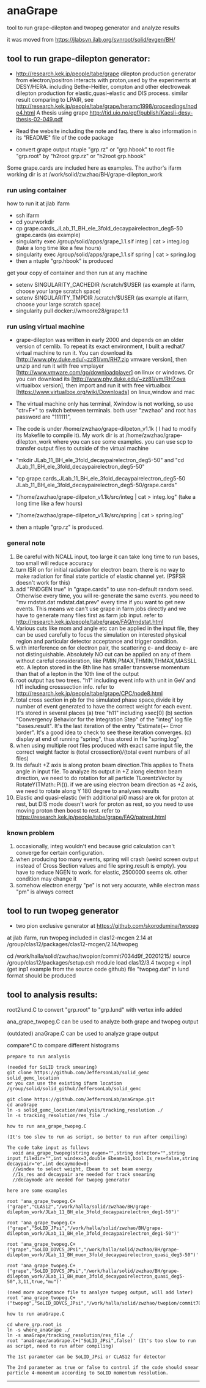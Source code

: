 # anaGrape
tool to run grape-dilepton and twopeg generator and analyze results

it was moved from https://jlabsvn.jlab.org/svnroot/solid/evgen/BH/

## tool to run grape-dilepton generator:

* http://research.kek.jp/people/tabe/grape 
dilepton production generator from electron/positron interacts with proton,used by the experiments at DESY/HERA. 
including Bethe-Heitler, compton and other electroweak dilepton production for elastic,quasi-elastic and DIS process.
similar result comparing to LPAIR, see http://research.kek.jp/people/tabe/grape/heramc1998/proceedings/node4.html
A thesis using grape http://tid.uio.no/epf/publish/Kaesli-desy-thesis-02-049.pdf


* Read the website including the note and faq. there is also information in its "README" file of the code package

* convert grape output ntuple "grp.rz" or "grp.hbook" to root file "grp.root" by "h2root grp.rz" or "h2root grp.hbook"

Some grape.cards are included here as examples.
The author's ifarm working dir is at /work/solid/zwzhao/BH/grape-dilepton_work

### run using container 

how to run it at jlab ifarm
* ssh ifarm
* cd yourworkdir
* cp grape.cards_JLab_11_BH_ele_3fold_decaypairelectron_deg5-50 grape.cards (as example)
* singularity exec /group/solid/apps/grape_1.1.sif integ | cat > integ.log   (take a long time like a few hours)
* singularity exec /group/solid/apps/grape_1.1.sif spring | cat  > spring.log
* then a ntuple "grp.hbook" is produced

get your copy of container and then run at any machine
* setenv SINGULARITY_CACHEDIR /scratch/$USER  (as example at ifarm, choose your large scratch space)
* setenv SINGULARITY_TMPDIR /scratch/$USER   (as example at ifarm, choose your large scratch space)
* singularity pull docker://wmoore28/grape:1.1


### run using virtual machine 

* grape-dilepton was written in early 2000 and depends on an older version of cernlib. To repeat its exact environment, I built a redhat7 virtual machine to run it. You can download its [http://www.phy.duke.edu/~zz81/vm/RH7.zip vmware version], then unzip and run it with free vmplayer [http://www.vmware.com/go/downloadplayer] on linux or windows. Or you can download its [http://www.phy.duke.edu/~zz81/vm/RH7.ova virtualbox version], then import and run it with free virtualbox [https://www.virtualbox.org/wiki/Downloads] on linux,window and mac
* The virtual machine only has terminal, Xwindow is not working, so use "ctr+F*" to switch between terminals. both user "zwzhao" and root has password are "111111", 
* The code is under /home/zwzhao/grape-dilpeton_v1.1k ( I had to modify its Makefile to compile it). My work dir is at /home/zwzhao/grape-dilepton_work where you can see some examples. you can use scp to transfer output files to outside of the virtual machine

* "mkdir JLab_11_BH_ele_3fold_decaypairelectron_deg5-50" and "cd JLab_11_BH_ele_3fold_decaypairelectron_deg5-50"
* "cp grape.cards_JLab_11_BH_ele_3fold_decaypairelectron_deg5-50 JLab_11_BH_ele_3fold_decaypairelectron_deg5-50/grape.cards"
* "/home/zwzhao/grape-dilpeton_v1.1k/src/integ | cat > integ.log" (take a long time like a few hours)
* "/home/zwzhao/grape-dilpeton_v1.1k/src/spring | cat > spring.log"
* then a ntuple "grp.rz" is produced. 

### general note 

1. Be careful with NCALL input, too large it can take long time to run bases, too small will reduce accuracy
2. turn ISR on for initial radiation for electron beam. there is no way to make radiation for final state particle of elastic channel yet. (PSFSR doesn't work for this)
3. add "RNDGEN true" in "grape.cards" to use non-default random seed. Otherwise every time, you will re-generate the same events. you need to "mv rndstat.dat rndstat.dat.prev" every time if you want to get new events. This means we can't use grape in farm jobs directly and we have to generate many files first as farm job input. refer to http://research.kek.jp/people/tabe/grape/FAQ/rndstat.html
4. Various cuts like mom and angle etc can be applied in the input file, they can be used carefully to focus the simulation on interested physical region and particular detector acceptance and trigger condition.
5. with interference on for electron pair, the scattering e- and decay e- are not distinguishable. Absolutely NO cut can be applied on any of them without careful consideration, like PMIN,PMAX,THMIN,THMAX,MASSLL etc. A lepton stored in the 8th line has smaller transverse momentum than that of a lepton in the 10th line of the output
6. root output has two trees. "h1" including event info with unit in GeV and h11 including crosssection info. refer to http://research.kek.jp/people/tabe/grape/CPC/node8.html
7. total cross section in pb for the simulated phase space,divide it by number of event generated to have the correct weight for each event. It's stored in several places
   (a) tree "h11" including xsec[0]
   (b) section "Convergency Behavior for the Integration Step" of the "integ" log file "bases.result". It's the last iteration of the entry "Estimate(+- Error )order". It's a good idea to check to see these iteration converges.
   (c) display at end of running "spring", thus stored in file "spring.log"
8. when using multiple root files produced with exact same input file, the correct weight factor is (total crossection)/(total event numbers of all files)   
9. Its default +Z axis is along proton beam direction.This applies to Theta angle in input file. To analyze its output in +Z along electron beam direction, we need to do rotation for all particle TLorentzVector by RotateY(TMath::Pi()). if we are using electron beam direction as +Z axis, we need to rotate along Y 180 degree to analyses results
10. Elastic and quasi-elastic (with additional pi0 mass) are ok for proton at rest, but DIS mode doesn't work for proton as rest, so you need to use moving proton then boost to rest. refer to https://research.kek.jp/people/tabe/grape/FAQ/patrest.html

### known problem
1. occasionally, integ wouldn't end because grid calculation can't converge for certain configuration. 
2. when producing too many events, spring will crash (weird screen output instead of Cross Section values and file spring.result is empty). you have to reduce NGEN to work. for elastic, 2500000 seems ok. other condition may change it
3. somehow electron energy "pe" is not very accurate, while electron mass "pm" is always correct

## tool to run twopeg generator

* two pion exclusive generator at https://github.com/skorodumina/twopeg

at jlab ifarm, run twopeg included in clas12-mcgen 2.14 at /group/clas12/packages/clas12-mcgen/2.14/twopeg

cd /work/halla/solid/zwzhao/twopion/commit7034d9f_20201215/
source /group/clas12/packages/setup.csh
module load clas12/3.4
twopeg  < inp1   (get inp1 example from the source code github)
file "twopeg.dat" in lund format should be produced

## tool to analysis results:

root2lund.C to convert "grp.root" to "grp.lund" with vertex info added

ana_grape_twopeg.C can be used to analyze both grape and twopeg output

(outdated) anaGrape.C can be used to analyze grape output

compare*.C to compare different histograms

```
prepare to run analysis

(needed for SoLID track smearing)
git clone https://github.com/JeffersonLab/solid_gemc solid_gemc_location
or you can use the existing ifarm location /group/solid/solid_github/JeffersonLab/solid_gemc

git clone https://github.com/JeffersonLab/anaGrape.git
cd anaGrape
ln -s solid_gemc_location/analysis/tracking_resolution ./
ln -s tracking_resolution/res_file ./

```
```
how to run ana_grape_twopeg.C

(It's too slow to run as script, so better to run after compiling)

The code take input as follows
  void ana_grape_twopeg(string evgen="",string detector="",string input_filedir="",int windex=3,double Ebeam=11,bool Is_res=false,string decaypair="e",int decaymode=0)  
  //windex to select weight, Ebeam to set beam energy
  //Is_res and decaypair are needed for track smearing
  //decaymode are needed for twopeg generator

here are some examples

root 'ana_grape_twopeg.C+("grape","CLAS12","/work/halla/solid/zwzhao/BH/grape-dilepton_work/JLab_11_BH_ele_3fold_decaypairelectron_deg1-50")'

root 'ana_grape_twopeg.C+("grape","SoLID_JPsi","/work/halla/solid/zwzhao/BH/grape-dilepton_work/JLab_11_BH_ele_3fold_decaypairelectron_deg1-50")'

root 'ana_grape_twopeg.C+("grape","SoLID_DDVCS_JPsi","/work/halla/solid/zwzhao/BH/grape-dilepton_work/JLab_11_BH_muon_3fold_decaypairelectron_quasi_deg5-50")'

root 'ana_grape_twopeg.C+("grape","SoLID_DDVCS_JPsi","/work/halla/solid/zwzhao/BH/grape-dilepton_work/JLab_11_BH_muon_3fold_decaypairelectron_quasi_deg5-50",3,11,true,"mu")'

(need more acceptance file to analyze twopeg output, will add later)
root 'ana_grape_twopeg.C+("twopeg","SoLID_DDVCS_JPsi","/work/halla/solid/zwzhao/twopion/commit7034d9f_20201215/SoLID_JPsi_LH2_e_E11",3,11,false,"mu",3)'
```
```
how to run anaGrape.C

cd where_grp.root_is
ln -s where_anaGrape ./
ln -s anaGrape/tracking_resolution/res_file ./
root 'anaGrape/anaGrape.C+("SoLID_JPsi",false)' (It's too slow to run as script, need to run after compiling)

The 1st parameter can be SoLID_JPsi or CLAS12 for detector

The 2nd parameter as true or false to control if the code should smear particle 4-momentum according to SoLID momentum resolution.
```

--------------------

